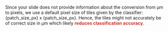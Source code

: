 Since your slide does not provide information about the conversion from &#181;m to pixels, we use a default pixel size of tiles given by the classifier: {patch_size_px} x {patch_size_px}. Hence, the tiles might not accurately be of correct size in &#181;m which likely <b style='color:rgb(201,48,44)'>reduces classification accuracy</b>.
